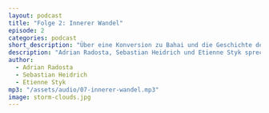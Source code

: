 ```yaml
---
layout: podcast
title: "Folge 2: Innerer Wandel"
episode: 2
categories: podcast
short_description: "Über eine Konversion zu Bahai und die Geschichte der Veränderungen innerhalb und um Bahai"
description: "Adrian Radosta, Sebastian Heidrich und Etienne Styk sprechen mit Niklas über seine Konversion zu Bahai und über Wandel im und um den Bahai."
author: 
  - Adrian Radosta
  - Sebastian Heidrich
  - Etienne Styk
mp3: "/assets/audio/07-innerer-wandel.mp3"
image: storm-clouds.jpg
---
```

